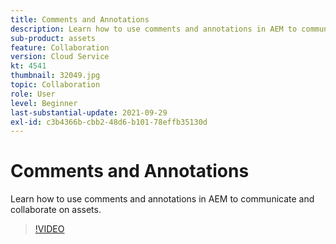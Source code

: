 ```yaml
---
title: Comments and Annotations
description: Learn how to use comments and annotations in AEM to communicate and collaborate on assets.
sub-product: assets
feature: Collaboration
version: Cloud Service
kt: 4541
thumbnail: 32049.jpg
topic: Collaboration
role: User
level: Beginner
last-substantial-update: 2021-09-29
exl-id: c3b4366b-cbb2-48d6-b101-78effb35130d
---
```

# Comments and Annotations

Learn how to use comments and annotations in AEM to communicate and collaborate on assets.

>[!VIDEO](https://video.tv.adobe.com/v/32049/?quality=12&learn=on&hidetitle=true)
